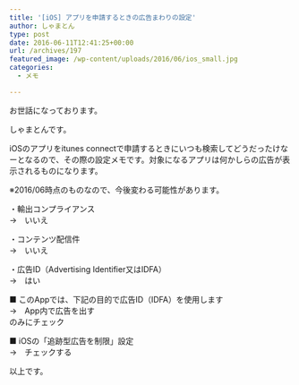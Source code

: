 ```yaml
---
title: '[iOS] アプリを申請するときの広告まわりの設定'
author: しゃまとん
type: post
date: 2016-06-11T12:41:25+00:00
url: /archives/197
featured_image: /wp-content/uploads/2016/06/ios_small.jpg
categories:
  - メモ

---
```

お世話になっております。

しゃまとんです。

iOSのアプリをitunes connectで申請するときにいつも検索してどうだったけなーとなるので、その際の設定メモです。対象になるアプリは何かしらの広告が表示されるものになります。

※2016/06時点のものなので、今後変わる可能性があります。

・輸出コンプライアンス  
→　いいえ

・コンテンツ配信件  
→　いいえ

・広告ID（Advertising Identifier又はIDFA）  
→　はい

■ このAppでは、下記の目的で広告ID（IDFA）を使用します  
→　App内で広告を出す  
のみにチェック

■ iOSの「追跡型広告を制限」設定  
→　チェックする

以上です。